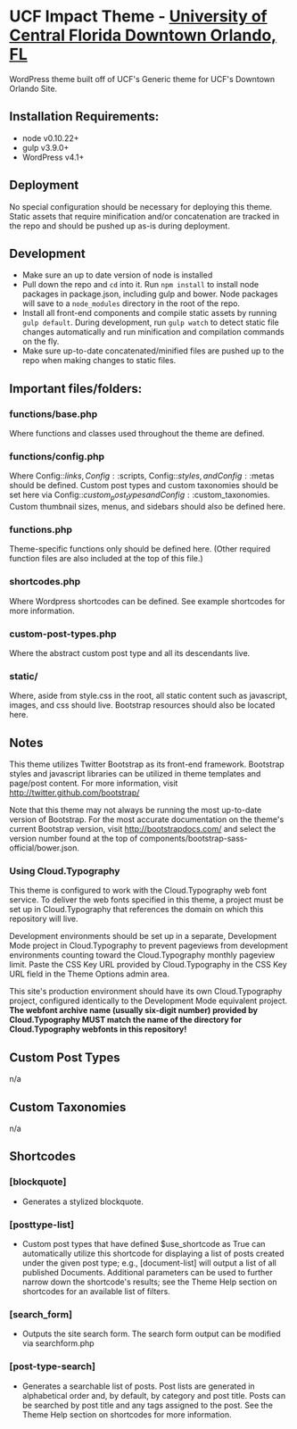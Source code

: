 # UCF Impact Theme - [University of Central Florida Downtown Orlando, FL](http://www.ucf.edu/impact/)

WordPress theme built off of UCF's Generic theme for UCF's Downtown Orlando Site.


## Installation Requirements:
* node v0.10.22+
* gulp v3.9.0+
* WordPress v4.1+


## Deployment
No special configuration should be necessary for deploying this theme.  Static assets that require minification and/or concatenation are tracked in the repo and should be pushed up as-is during deployment.


## Development
- Make sure an up to date version of node is installed
- Pull down the repo and `cd` into it.  Run `npm install` to install node packages in package.json, including gulp and bower.  Node packages will save to a `node_modules` directory in the root of the repo.
- Install all front-end components and compile static assets by running `gulp default`.  During development, run `gulp watch` to detect static file changes automatically and run minification and compilation commands on the fly.
- Make sure up-to-date concatenated/minified files are pushed up to the repo when making changes to static files.


## Important files/folders:

### functions/base.php
Where functions and classes used throughout the theme are defined.

### functions/config.php
Where Config::$links, Config::$scripts, Config::$styles, and
Config::$metas should be defined.  Custom post types and custom taxonomies should
be set here via Config::$custom_post_types and Config::$custom_taxonomies.
Custom thumbnail sizes, menus, and sidebars should also be defined here.

### functions.php
Theme-specific functions only should be defined here.  (Other required
function files are also included at the top of this file.)

### shortcodes.php
Where Wordpress shortcodes can be defined.  See example shortcodes for more
information.

### custom-post-types.php
Where the abstract custom post type and all its descendants live.

### static/
Where, aside from style.css in the root, all static content such as
javascript, images, and css should live.
Bootstrap resources should also be located here.


## Notes

This theme utilizes Twitter Bootstrap as its front-end framework. Bootstrap styles and javascript libraries can be utilized in theme templates and page/post content. For more information, visit http://twitter.github.com/bootstrap/

Note that this theme may not always be running the most up-to-date version of Bootstrap. For the most accurate documentation on the theme's current Bootstrap version, visit http://bootstrapdocs.com/ and select the version number found at the top of components/bootstrap-sass-official/bower.json.

### Using Cloud.Typography
This theme is configured to work with the Cloud.Typography web font service.  To deliver the web fonts specified in
this theme, a project must be set up in Cloud.Typography that references the domain on which this repository will live.

Development environments should be set up in a separate, Development Mode project in Cloud.Typography to prevent pageviews
from development environments counting toward the Cloud.Typography monthly pageview limit.  Paste the CSS Key URL provided
by Cloud.Typography in the CSS Key URL field in the Theme Options admin area.

This site's production environment should have its own Cloud.Typography project, configured identically to the Development
Mode equivalent project.  **The webfont archive name (usually six-digit number) provided by Cloud.Typography MUST match the
name of the directory for Cloud.Typography webfonts in this repository!**


## Custom Post Types
n/a


## Custom Taxonomies
n/a


## Shortcodes

### [blockquote]
* Generates a stylized blockquote.

### [posttype-list]
* Custom post types that have defined $use_shortcode as True can automatically
utilize this shortcode for displaying a list of posts created under the given
post type; e.g., [document-list] will output a list of all published Documents.
Additional parameters can be used to further narrow down the shortcode's results;
see the Theme Help section on shortcodes for an available list of filters.

### [search_form]
* Outputs the site search form.  The search form output can be modified via
searchform.php

### [post-type-search]
* Generates a searchable list of posts. Post lists are generated in alphabetical order and, by default, by category and post title. Posts can be searched by post title and any tags assigned to the post. See the Theme Help section on shortcodes for more information.
